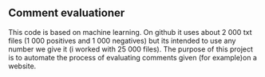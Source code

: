 ## Comment evaluationer 

This code is based on machine learning. On github it uses about 2 000 txt files (1 000 positives and 1 000 negatives) but its intended to use any number we give it (i worked with 25 000 files). The purpose of this project is to automate the process of evaluating comments given (for example)on a website.